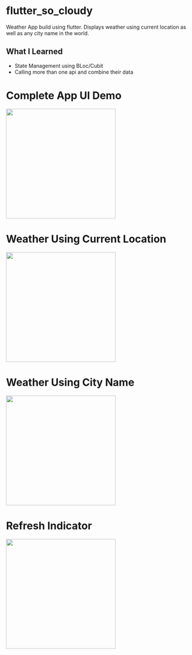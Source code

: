 # flutter_so_cloudy
Weather App build using flutter. Displays weather using current location as well as any city name in the world.

## What I Learned
  * State Management using BLoc/Cubit
  * Calling more than one api and combine their data

# Complete App UI Demo

<img src="/assets/demo/1.gif" width="300"/>

# Weather Using Current Location

<img src="/assets.demo/2.jpg"  width="300" >

# Weather Using City Name

<img src="/assets.demo/3.jpg"  width="300" >

# Refresh Indicator

<img src="/assets.demo/4.jpg"  width="300" >



